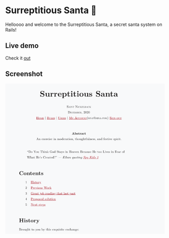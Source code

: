 # Surreptitious Santa 🎅

Helloooo and welcome to the Surreptitious Santa, a secret santa system on Rails!

## Live demo

Check it [out](http://santa.sinakhalili.com/)

## Screenshot

![](./app/assets/images/webscreen.png)

